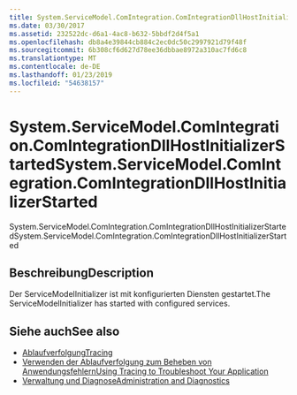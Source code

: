 ```yaml
---
title: System.ServiceModel.ComIntegration.ComIntegrationDllHostInitializerStarted
ms.date: 03/30/2017
ms.assetid: 232522dc-d6a1-4ac8-b632-5bbdf2d4f5a1
ms.openlocfilehash: db8a4e39844cb884c2ec0dc50c2997921d79f48f
ms.sourcegitcommit: 6b308cf6d627d78ee36dbbae8972a310ac7fd6c8
ms.translationtype: MT
ms.contentlocale: de-DE
ms.lasthandoff: 01/23/2019
ms.locfileid: "54638157"
---
```

# <a name="systemservicemodelcomintegrationcomintegrationdllhostinitializerstarted"></a><span data-ttu-id="70ce5-102">System.ServiceModel.ComIntegration.ComIntegrationDllHostInitializerStarted</span><span class="sxs-lookup"><span data-stu-id="70ce5-102">System.ServiceModel.ComIntegration.ComIntegrationDllHostInitializerStarted</span></span>
<span data-ttu-id="70ce5-103">System.ServiceModel.ComIntegration.ComIntegrationDllHostInitializerStarted</span><span class="sxs-lookup"><span data-stu-id="70ce5-103">System.ServiceModel.ComIntegration.ComIntegrationDllHostInitializerStarted</span></span>  
  
## <a name="description"></a><span data-ttu-id="70ce5-104">Beschreibung</span><span class="sxs-lookup"><span data-stu-id="70ce5-104">Description</span></span>  
 <span data-ttu-id="70ce5-105">Der ServiceModelInitializer ist mit konfigurierten Diensten gestartet.</span><span class="sxs-lookup"><span data-stu-id="70ce5-105">The ServiceModelInitializer has started with configured services.</span></span>  
  
## <a name="see-also"></a><span data-ttu-id="70ce5-106">Siehe auch</span><span class="sxs-lookup"><span data-stu-id="70ce5-106">See also</span></span>
- [<span data-ttu-id="70ce5-107">Ablaufverfolgung</span><span class="sxs-lookup"><span data-stu-id="70ce5-107">Tracing</span></span>](../../../../../docs/framework/wcf/diagnostics/tracing/index.md)
- [<span data-ttu-id="70ce5-108">Verwenden der Ablaufverfolgung zum Beheben von Anwendungsfehlern</span><span class="sxs-lookup"><span data-stu-id="70ce5-108">Using Tracing to Troubleshoot Your Application</span></span>](../../../../../docs/framework/wcf/diagnostics/tracing/using-tracing-to-troubleshoot-your-application.md)
- [<span data-ttu-id="70ce5-109">Verwaltung und Diagnose</span><span class="sxs-lookup"><span data-stu-id="70ce5-109">Administration and Diagnostics</span></span>](../../../../../docs/framework/wcf/diagnostics/index.md)
